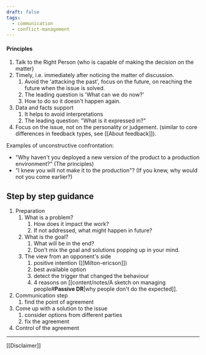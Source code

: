 ```yaml
---
draft: false
tags:
  - communication
  - conflict-management
---
```

#### Principles
1. Talk to the Right Person (who is capable of making the decision on the matter)
2. Timely, i.e. immediately after noticing the matter of discussion. 
	1. Avoid the 'attacking the past', focus on the future, on reaching the future when the issue is solved.
	2. The leading question is 'What can we do now?'
	3. How to do so it doesn't happen again.
3. Data and facts support
	1. It helps to avoid interpretations
	2. The leading question: "What is it expressed in?"
4. Focus on the issue, not on the personality or judgement. (similar to core differences in feedback types, see [[About feedback]]).


Examples of unconstructive confrontation:
- "Why haven't you deployed a new version of the product to a production environment?" (The principles)
- "I knew you will not make it to the production"? (If you knew, why would not you come earlier?)


## Step by step guidance
1. Preparation
	1. What is a problem?
		1. How does it impact the work?
		2. If not addressed, what might happen in future?
	2. What is the goal?
		1. What will be in the end?
		2. Don't mix the goal and solutions popping up in your mind.
	3. The view from an opponent's side
		1. positive intention ([[Milton-ericson]])
		2. best available option
		3. detect the trigger that changed the behaviour
		4. 4 reasons on [[content/notes/A sketch on managing people#**Passive DR**|why people don't do the expected]].
2. Communication step
	1. find the point of agreement
3. Come up with a solution to the issue
	1. consider options from different parties
	2. fix the agreement
4. Control of the agreement
	

---
[[Disclaimer]]